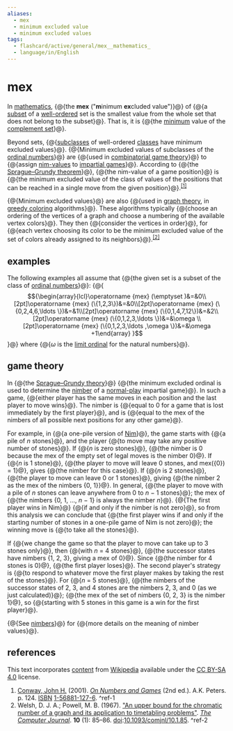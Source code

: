 ```yaml
---
aliases:
  - mex
  - minimum excluded value
  - minimum excluded values
tags:
  - flashcard/active/general/mex__mathematics_
  - language/in/English
---
```


# mex

In [mathematics](mathematics.md), {@{the __mex__ \("<!-- markdown separator -->__m__<!-- markdown separator -->inimum __ex__<!-- markdown separator -->cluded value"\)}@} of {@{a [subset](subset.md) of a [well-ordered](well-order.md) set is the smallest value from the whole set that does not belong to the subset}@}. That is, it is {@{the [minimum](maximum%20and%20minimum.md) value of the [complement set](complement%20(set%20theory).md)}@}. <!--SR:!2024-12-09,4,270!2024-12-09,4,270!2024-12-09,4,270-->

Beyond sets, {@{[subclasses](subclass%20(set%20theory).md) of well-ordered [classes](class%20(set%20theory).md) have minimum excluded values}@}. {@{Minimum excluded values of subclasses of the [ordinal numbers](ordinal%20number.md)}@} are {@{used in [combinatorial game theory](combinatorial%20game%20theory.md)}@} to {@{assign [nim-values](Sprague–Grundy%20theorem.md) to [impartial games](impartial%20game.md)}@}. According to {@{the [Sprague–Grundy theorem](Sprague–Grundy%20theorem.md)}@}, {@{the nim-value of a game position}@} is {@{the minimum excluded value of the class of values of the positions that can be reached in a single move from the given position}@}.<sup>[\[1\]](#^ref-1)</sup> <!--SR:!2024-12-09,4,270!2024-12-09,4,270!2024-12-09,4,270!2024-12-09,4,270!2024-12-09,4,270!2024-12-09,4,270!2024-12-09,4,270-->

{@{Minimum excluded values}@} are also {@{used in [graph theory](graph%20theory.md), in [greedy coloring](greedy%20coloring.md) algorithms}@}. These algorithms typically {@{choose an ordering of the vertices of a graph and choose a numbering of the available vertex colors}@}. They then {@{consider the vertices in order}@}, for {@{each vertex choosing its color to be the minimum excluded value of the set of colors already assigned to its neighbors}@}.<sup>[\[2\]](#^ref-2)</sup> <!--SR:!2024-12-09,4,270!2024-12-09,4,270!2024-12-09,4,270!2024-12-09,4,270!2024-12-09,4,270-->

## examples

The following examples all assume that {@{the given set is a subset of the class of [ordinal numbers](ordinal%20number.md)}@}: {@{$${\begin{array}{lcl}\operatorname {mex} (\emptyset )&=&0\\[2pt]\operatorname {mex} (\{1,2,3\})&=&0\\[2pt]\operatorname {mex} (\{0,2,4,6,\ldots \})&=&1\\[2pt]\operatorname {mex} (\{0,1,4,7,12\})&=&2\\[2pt]\operatorname {mex} (\{0,1,2,3,\ldots \})&=&\omega \\[2pt]\operatorname {mex} (\{0,1,2,3,\ldots ,\omega \})&=&\omega +1\end{array} }$$}@} where {@{_ω_ is the [limit ordinal](limit%20ordinal.md) for the natural numbers}@}. <!--SR:!2024-12-09,4,270!2024-12-09,4,270!2024-12-09,4,270-->

## game theory

In {@{the [Sprague–Grundy theory](Sprague–Grundy%20theorem.md)}@} {@{the minimum excluded ordinal is used to determine the [nimber](nimber.md) of a [normal-play](normal%20play%20convention.md) impartial game}@}. In such a game, {@{either player has the same moves in each position and the last player to move wins}@}. The nimber is {@{equal to 0 for a game that is lost immediately by the first player}@}, and is {@{equal to the mex of the nimbers of all possible next positions for any other game}@}. <!--SR:!2024-12-09,4,270!2024-12-09,4,270!2024-12-09,4,270!2024-12-09,4,270!2024-12-09,4,270-->

For example, in {@{a one-pile version of [Nim](Nim.md)}@}, the game starts with {@{a pile of _n_ stones}@}, and the player {@{to move may take any positive number of stones}@}. If {@{_n_ is zero stones}@}, {@{the nimber is 0 because the mex of the empty set of legal moves is the nimber 0}@}. If {@{_n_ is 1 stone}@}, {@{the player to move will leave 0 stones, and mex\({0}\) = 1}@}, gives {@{the nimber for this case}@}. If {@{_n_ is 2 stones}@}, {@{the player to move can leave 0 or 1 stones}@}, giving {@{the nimber 2 as the mex of the nimbers {0, 1}<!-- flashcard separator -->}@}. In general, {@{the player to move with a pile of _n_ stones can leave anywhere from 0 to _n_ − 1 stones}@}; the mex of {@{the nimbers {0, 1, …, _n_ − 1} is always the nimber _n_<!-- markdown separator -->}@}. {@{The first player wins in Nim}@} {@{if and only if the nimber is not zero}@}, so from this analysis we can conclude that {@{the first player wins if and only if the starting number of stones in a one-pile game of Nim is not zero}@}; the winning move is {@{to take all the stones}@}. <!--SR:!2024-12-09,4,270!2024-12-09,4,270!2024-12-09,4,270!2024-12-09,4,270!2024-12-09,4,270!2024-12-09,4,270!2024-12-09,4,270!2024-12-09,4,270!2024-12-09,4,270!2024-12-09,4,270!2024-12-09,4,270!2024-12-09,4,270!2024-12-09,4,270!2024-12-09,4,270!2024-12-09,4,270!2024-12-09,4,270!2024-12-09,4,270-->

If {@{we change the game so that the player to move can take up to 3 stones only}@}, then {@{with _n_ = 4 stones}@}, {@{the successor states have nimbers {1, 2, 3}, giving a mex of 0}@}. Since {@{the nimber for 4 stones is 0}@}, {@{the first player loses}@}. The second player's strategy is {@{to respond to whatever move the first player makes by taking the rest of the stones}@}. For {@{_n_ = 5 stones}@}, {@{the nimbers of the successor states of 2, 3, and 4 stones are the nimbers 2, 3, and 0 \(as we just calculated\)}@}; {@{the mex of the set of nimbers {0, 2, 3} is the nimber 1}@}, so {@{starting with 5 stones in this game is a win for the first player}@}. <!--SR:!2024-12-09,4,270!2024-12-09,4,270!2024-12-09,4,270!2024-12-09,4,270!2024-12-09,4,270!2024-12-09,4,270!2024-12-09,4,270!2024-12-09,4,270!2024-12-09,4,270!2024-12-09,4,270-->

{@{See [nimbers](nimber.md)}@} for {@{more details on the meaning of nimber values}@}. <!--SR:!2024-12-09,4,270!2024-12-09,4,270-->

## references

This text incorporates [content](https://en.wikipedia.org/wiki/mex_(mathematics)) from [Wikipedia](Wikipedia.md) available under the [CC BY-SA 4.0](https://creativecommons.org/licenses/by-sa/4.0/) license.

1. [Conway, John H.](John%20Horton%20Conway.md) \(2001\). _[On Numbers and Games](On%20Numbers%20and%20Games.md)_ \(2nd ed.\). A.K. Peters. p. 124. [ISBN](ISBN.md) [1-56881-127-6](https://en.wikipedia.org/wiki/BookSources/1-56881-127-6). <a id="^ref-1"></a>^ref-1
2. Welsh, D. J. A.; Powell, M. B. \(1967\). ["An upper bound for the chromatic number of a graph and its application to timetabling problems"](https://doi.org/10.1093%2Fcomjnl%2F10.1.85). _[The Computer Journal](The%20Computer%20Journal.md)_<!-- markdown separator -->. __10__ \(1\): 85–86. [doi](digital%20object%20identifier.md):[10.1093/comjnl/10.1.85](https://doi.org/10.1093%2Fcomjnl%2F10.1.85). <a id="^ref-2"></a>^ref-2
